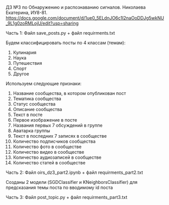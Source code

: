 ДЗ №3 по Обнаружению и распознаванию сигналов. 
Николаева Екатерина, ИУ8-81.
https://docs.google.com/document/d/1ue0_5ELdnJO6c1I2naOoDDJg5wkNU_9L1g0zoRMLojU/edit?usp=sharing

Часть 1:
Файл save_posts.py + файл requirments.txt


Будем классифицировать посты по 4 классам (темам):
1) Кулинария
2) Наука
3) Путешествия
4) Спорт
5) Другое

Используем следующие признаки:
1) Название сообщества, в котором опубликован пост
2) Тематика сообщества
3) Статус сообщества
4) Описание сообщества
5) Текст в посте
6) Первое изображение в посте
7) Названия первых 7 обсуждений в группе
8) Аватарка группы
9) Текст в последних 7 записях в сообществе
10) Количество подписчиков сообщества
11) Количество фото в сообществе
12) Количество видео в сообществе
13) Количество аудиозаписей в сообществе
14) Количество статей в сообществе


Часть 2:
Файл oirs_dz3_part2.ipynb + файл requirments_part2.txt

Созданы 2 модели (SGDClassifier и KNeighborsClassifier) для предсказания темы поста по вводимому id поста

Часть 3:
Файл post_topic.py + файл requirments_part3.txt
